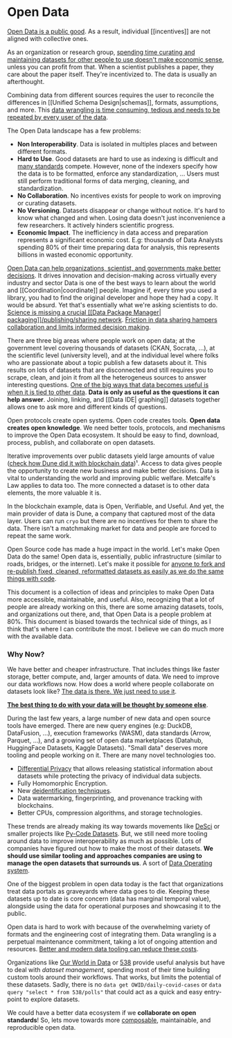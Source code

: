 # Open Data

[Open Data is a public good](https://en.wikipedia.org/wiki/Open_data#Open_Data_as_commons). As a result, individual [[incentives]] are not aligned with collective ones.

As an organization or research group, [spending time curating and maintaining datasets for other people to use doesn't make economic sense](https://en.wikipedia.org/wiki/Economics_of_open_data), unless you can profit from that. When a scientist publishes a paper, they care about the paper itself. They're incentivized to. The data is usually an afterthought.

Combining data from different sources requires the user to reconcile the differences in [[Unified Schema Design|schemas]], formats, assumptions, and more. This [data wrangling is time consuming, tedious and needs to be repeated by every user of the data](https://arxiv.org/pdf/2309.13054).

The Open Data landscape has a few problems:

- **Non Interoperability**. Data is isolated in multiples places and between different formats.
- **Hard to Use**. Good datasets are hard to use as indexing is difficult and [many standards](https://xkcd.com/927/) compete. However, none of the indexers specify how the data is to be formatted, enforce any standardization, ... Users must still perform traditional forms of data merging, cleaning, and standardization.
- **No Collaboration**. No incentives exists for people to work on improving or curating datasets.
- **No Versioning**. Datasets disappear or change without notice. It's hard to know what changed and when. Losing data doesn't just inconvenience a few researchers. It actively hinders scientific progress.
- **Economic Impact**. The inefficiency in data access and preparation represents a significant economic cost. E.g: thousands of Data Analysts spending 80% of their time preparing data for analysis, this represents billions in wasted economic opportunity.

[Open Data can help organizations, scientist, and governments make better decisions](https://twitter.com/patrickc/status/1256987283141492736). It drives innovation and decision-making across virtually every industry and sector Data is one of the best ways to learn about the world and [[Coordination|coordinate]] people. Imagine if, every time you used a library, you had to find the original developer and hope they had a copy. It would be absurd. Yet that's essentially what we're asking scientists to do. [Science is missing a crucial [[Data Package Manager| packaging]]/publishing/sharing network](https://hackmd.io/wKKm4cIDR6a9kYwZ3srVFg?view). [Friction in data sharing hampers collaboration and limits informed decision making](https://docs.google.com/document/d/1iTl7YWfTAzp8zNXRs01RAIWCP-pRJwQfDg8lsD0TDCM/edit?tab=t.0).

There are three big areas where people work on open data; at the government level covering thousands of datasets (CKAN, Socrata, …), at the scientific level (university level), and at the individual level where folks who are passionate about a topic publish a few datasets about it. This results on lots of datasets that are disconnected and still requires you to scrape, clean, and join it from all the heterogeneus sources to answer interesting questions. [One of the big ways that data becomes useful is when it is tied to other data](https://x.com/auren/status/1139594779895844865). **Data is only as useful as the questions it can help answer**. Joining, linking, and [[Data IDE| graphing]] datasets together allows one to ask more and different kinds of questions.

Open protocols create open systems. Open code creates tools. **Open data creates open knowledge**. We need better tools, protocols, and mechanisms to improve the Open Data ecosystem. It should be easy to find, download, process, publish, and collaborate on open datasets.

Iterative improvements over public datasets yield large amounts of value ([check how Dune did it with blockchain data](https://dune.com/blog/the-community-data-platform))¹. Access to data gives people the opportunity to create new business and make better decisions. Data is vital to understanding the world and improving public welfare. Metcalfe's Law applies to data too. The more connected a dataset is to other data elements, the more valuable it is.

In the blockchain example, data is Open, Verifiable, and Useful. And yet, the main provider of data is Dune, a company that captured most of the data layer. Users can run `cryo` but there are no incentives for them to share the data. There isn't a matchmaking market for data and people are forced to repeat the same work.

Open Source code has made a huge impact in the world. Let's make Open Data do the same! Open data is, essentially, public infrastructure (similar to roads, bridges, or the internet). Let's make it possible for [anyone to fork and re-publish fixed, cleaned, reformatted datasets as easily as we do the same things with code](http://web.archive.org/web/20240719190206/https://juan.benet.ai/blog/2014-02-21-data-management-problems/).

This document is a collection of ideas and principles to make Open Data more accessible, maintainable, and useful. Also, recognizing that a lot of people are already working on this, there are some amazing datasets, tools, and organizations out there, and, that Open Data is a people problem at 80%. This document is biased towards the technical side of things, as I think that's where I can contribute the most. I believe we can do much more with the available data.

### Why Now?

We have better and cheaper infrastructure. That includes things like faster storage, better compute, and, larger amounts of data. We need to improve our data workflows now. How does a world where people collaborate on datasets look like? [The data is there. We just need to use it](https://twitter.com/auren/status/1509340748054945794).

**[The best thing to do with your data will be thought by someone else](https://youtu.be/_agrBn50kyE?t=925)**.

During the last few years, a large number of new data and open source tools have emerged. There are new query engines (e.g: DuckDB, DataFusion, ...), execution frameworks (WASM), data standards (Arrow, Parquet, ...), and a growing set of open data marketplaces (Datahub, HuggingFace Datasets, Kaggle Datasets). "Small data" deserves more tooling and people working on it. There are many novel technologies too.

- [Differential Privacy](https://en.wikipedia.org/wiki/Differential_privacy) that allows releasing statistical information about datasets while protecting the privacy of individual data subjects.
- Fully Homomorphic Encryption.
- New [deidentification techniques](https://www.ipc.on.ca/sites/default/files/legacy/2016/08/Deidentification-Guidelines-for-Structured-Data.pdf).
- Data watermarking, fingerprinting, and provenance tracking with blockchains.
- Better CPUs, compression algorithms, and storage technologies.

These trends are already making its way towards movements like [DeSci](https://ethereum.org/en/desci/) or smaller projects like [Py-Code Datasets](https://py-code.org/datasets). But, we still need more tooling around data to improve interoperability as much as possible. Lots of companies have figured out how to make the most of their datasets. **We should use similar tooling and approaches companies are using to manage the open datasets that surrounds us**. A sort of [Data Operating system](http://web.archive.org/web/20250316031339/https://data-operating-system.com/).

One of the biggest problem in open data today is the fact that organizations treat data portals as graveyards where data goes to die. Keeping these datasets up to date is core concern (data has marginal temporal value), alongside using the data for operational purposes and showcasing it to the public.

Open data is hard to work with because of the overwhelming variety of formats and the engineering cost of integrating them. Data wrangling is a perpetual maintenance commitment, taking a lot of ongoing attention and resources. [Better and modern data tooling can reduce these costs](https://github.com/catalyst-cooperative/pudl).

Organizations like [Our World in Data](https://ourworldindata.org/) or [538](https://fivethirtyeight.com/) provide useful analysis but have to deal with _dataset management_, spending most of their time building custom tools around their workflows. That works, but limits the potential of these datasets. Sadly, there is no `data get OWID/daily-covid-cases` or `data query "select * from 538/polls"` that could act as a quick and easy entry-point to explore datasets.

We could have a better data ecosystem if we **collaborate on open standards**! So, lets move towards more [composable](https://voltrondata.com/codex), maintainable, and reproducible open data.
